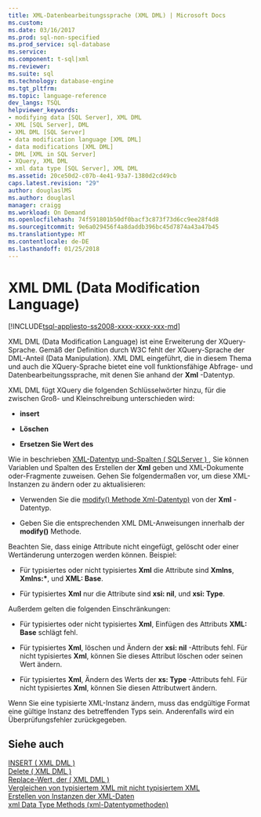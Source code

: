 ```yaml
---
title: XML-Datenbearbeitungssprache (XML DML) | Microsoft Docs
ms.custom: 
ms.date: 03/16/2017
ms.prod: sql-non-specified
ms.prod_service: sql-database
ms.service: 
ms.component: t-sql|xml
ms.reviewer: 
ms.suite: sql
ms.technology: database-engine
ms.tgt_pltfrm: 
ms.topic: language-reference
dev_langs: TSQL
helpviewer_keywords:
- modifying data [SQL Server], XML DML
- XML [SQL Server], DML
- XML DML [SQL Server]
- data modification language [XML DML]
- data modifications [XML DML]
- DML [XML in SQL Server]
- XQuery, XML DML
- xml data type [SQL Server], XML DML
ms.assetid: 20ce50d2-c07b-4e41-93a7-1380d2cd49cb
caps.latest.revision: "29"
author: douglaslMS
ms.author: douglasl
manager: craigg
ms.workload: On Demand
ms.openlocfilehash: 74f591801b50df0bacf3c873f73d6cc9ee28f4d8
ms.sourcegitcommit: 9e6a029456f4a8daddb396bc45d7874a43a47b45
ms.translationtype: MT
ms.contentlocale: de-DE
ms.lasthandoff: 01/25/2018
---
```

# <a name="xml-data-modification-language-xml-dml"></a>XML DML (Data Modification Language)
[!INCLUDE[tsql-appliesto-ss2008-xxxx-xxxx-xxx-md](../../includes/tsql-appliesto-ss2008-xxxx-xxxx-xxx-md.md)]

  XML DML (Data Modification Language) ist eine Erweiterung der XQuery-Sprache. Gemäß der Definition durch W3C fehlt der XQuery-Sprache der DML-Anteil (Data Manipulation). XML DML eingeführt, die in diesem Thema und auch die XQuery-Sprache bietet eine voll funktionsfähige Abfrage- und Datenbearbeitungssprache, mit denen Sie anhand der **Xml** -Datentyp.  
  
 XML DML fügt XQuery die folgenden Schlüsselwörter hinzu, für die zwischen Groß- und Kleinschreibung unterschieden wird:  
  
-   **insert**  
  
-   **Löschen**  
  
-   **Ersetzen Sie Wert des**  
  
 Wie in beschrieben [XML-Datentyp und-Spalten &#40; SQLServer &#41; ](../../relational-databases/xml/xml-data-type-and-columns-sql-server.md), Sie können Variablen und Spalten des Erstellen der **Xml** geben und XML-Dokumente oder-Fragmente zuweisen. Gehen Sie folgendermaßen vor, um diese XML-Instanzen zu ändern oder zu aktualisieren:    
  
-   Verwenden Sie die [modify() Methode Xml-Datentyp)](../../t-sql/xml/modify-method-xml-data-type.md) von der **Xml** -Datentyp.  
  
-   Geben Sie die entsprechenden XML DML-Anweisungen innerhalb der **modify()** Methode.  
  
 Beachten Sie, dass einige Attribute nicht eingefügt, gelöscht oder einer Wertänderung unterzogen werden können. Beispiel:  
  
-   Für typisiertes oder nicht typisiertes **Xml** die Attribute sind **Xmlns**, **Xmlns:\***, und **XML: Base**.  
  
-   Für typisiertes **Xml** nur die Attribute sind **xsi: nil**, und **xsi: Type**.  
  
 Außerdem gelten die folgenden Einschränkungen:  
  
-   Für typisiertes oder nicht typisiertes **Xml**, Einfügen des Attributs **XML: Base** schlägt fehl.  
  
-   Für typisiertes **Xml**, löschen und Ändern der **xsi: nil** -Attributs fehl. Für nicht typisiertes **Xml**, können Sie dieses Attribut löschen oder seinen Wert ändern.  
  
-   Für typisiertes **Xml**, Ändern des Werts der **xs: Type** -Attributs fehl. Für nicht typisiertes **Xml**, können Sie diesen Attributwert ändern.  
  
 Wenn Sie eine typisierte XML-Instanz ändern, muss das endgültige Format eine gültige Instanz des betreffenden Typs sein. Anderenfalls wird ein Überprüfungsfehler zurückgegeben.  
  
## <a name="see-also"></a>Siehe auch  
 [INSERT &#40; XML DML &#41;](../../t-sql/xml/insert-xml-dml.md)   
 [Delete &#40; XML DML &#41;](../../t-sql/xml/delete-xml-dml.md)   
 [Replace-Wert, der &#40; XML DML &#41;](../../t-sql/xml/replace-value-of-xml-dml.md)   
 [Vergleichen von typisiertem XML mit nicht typisiertem XML](../../relational-databases/xml/compare-typed-xml-to-untyped-xml.md)   
 [Erstellen von Instanzen der XML-Daten](../../relational-databases/xml/create-instances-of-xml-data.md)   
 [xml Data Type Methods (xml-Datentypmethoden)](../../t-sql/xml/xml-data-type-methods.md)  
  
  
